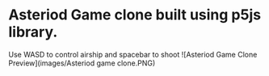 # Asteriod Game clone built using p5js library.
Use WASD to control airship and spacebar to shoot
![Asteriod Game Clone Preview](images/Asteriod game clone.PNG)
